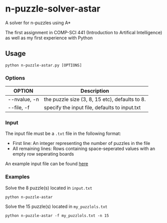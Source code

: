# n-puzzle-solver-astar
A solver for n-puzzles using A*

The first assignment in COMP-SCI 441 (Introduction to Artifical Intelligence) as well as my first experience with Python

## Usage

`python n-puzzle-astar.py [OPTIONS]`

### Options

|     OPTION    |                      Description                 |
| ------------- | ------------------------------------------------ | 
| --nvalue, -n  |  the puzzle size (3, 8, 15 etc), defaults to 8.  |
| --file, -f    |  specify the input file, defaults to input.txt   |

### Input

The input file must be a `.txt` file in the following format:

* First line: An integer representing the number of puzzles in the file
* All remaining lines: Rows containing space-seperated values with an empty row seperating boards

An example input file can be found [here](https://github.com/Andrew-Bellas/n-puzzle-solver-astar/blob/main/input.txt)

### Examples

Solve the 8 puzzle(s) located in `input.txt` 

```
python n-puzzle-astar
```

Solve the 15 puzzle(s) located in `my_puzzlols.txt`

```
python n-puzzle-astar -f my_puzzlols.txt -n 15
```


